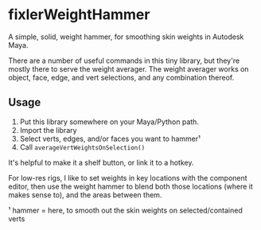 # fixlerWeightHammer
A simple, solid, weight hammer, for smoothing skin weights in Autodesk Maya.

There are a number of useful commands in this tiny library, but they're mostly
there to serve the weight averager. The weight averager works on object, face,
edge, and vert selections, and any combination thereof.

## Usage
1. Put this library somewhere on your Maya/Python path.
2. Import the library
3. Select verts, edges, and/or faces you want to hammer¹
4. Call `averageVertWeightsOnSelection()`

It's helpful to make it a shelf button, or link it to a hotkey.

For low-res rigs, I like to set weights in key locations with the component
editor, then use the weight hammer to blend both those locations (where it
makes sense to), and the areas between them.

¹ hammer = here, to smooth out the skin weights on selected/contained verts
